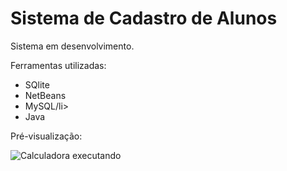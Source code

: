 <h1>Sistema de Cadastro de Alunos</h1>

<p>Sistema em desenvolvimento.</p>
<p>Ferramentas utilizadas:
  <ul>
    <li>SQlite</li>
    <li>NetBeans</li>
    <li>MySQL/li>
    <li>Java</li>    
  </ul>
</p>
<p>Pré-visualização:</p>
<img src="https://i.imgur.com/dMwhbnp.png" alt="Calculadora executando">

